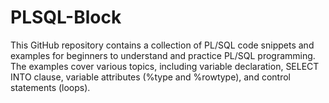 # PLSQL-Block

This GitHub repository contains a collection of PL/SQL code snippets and examples for beginners to understand and practice PL/SQL programming. 
The examples cover various topics, including variable declaration, SELECT INTO clause, variable attributes (%type and %rowtype), and control statements (loops).
